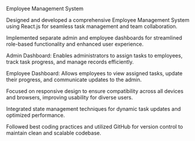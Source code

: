Employee Management System

Designed and developed a comprehensive Employee Management System using React.js for seamless task management and team collaboration.

Implemented separate admin and employee dashboards for streamlined role-based functionality and enhanced user experience.

Admin Dashboard: Enables administrators to assign tasks to employees, track task progress, and manage records efficiently.

Employee Dashboard: Allows employees to view assigned tasks, update their progress, and communicate updates to the admin.

Focused on responsive design to ensure compatibility across all devices and browsers, improving usability for diverse users.

Integrated state management techniques for dynamic task updates and optimized performance.

Followed best coding practices and utilized GitHub for version control to maintain clean and scalable codebase.